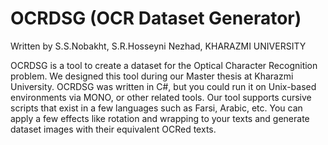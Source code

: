 # OCRDSG (OCR Dataset Generator)
Written by S.S.Nobakht, S.R.Hosseyni Nezhad, KHARAZMI UNIVERSITY

OCRDSG is a tool to create a dataset for the Optical Character Recognition problem. We designed this tool during our Master thesis at Kharazmi University.
OCRDSG was written in C#, but you could run it on Unix-based environments via MONO, or other related tools.
Our tool supports cursive scripts that exist in a few languages such as Farsi, Arabic, etc.
You can apply a few effects like rotation and wrapping to your texts and generate dataset images with their equivalent OCRed texts.
